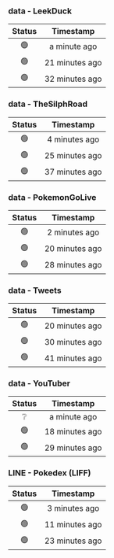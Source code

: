 ### data - LeekDuck
| Status | Timestamp |
|:------:|:---------:|
| 🟢 | a minute ago |
| 🟢 | 21 minutes ago |
| 🟢 | 32 minutes ago |

### data - TheSilphRoad
| Status | Timestamp |
|:------:|:---------:|
| 🟢 | 4 minutes ago |
| 🟢 | 25 minutes ago |
| 🟢 | 37 minutes ago |

### data - PokemonGoLive
| Status | Timestamp |
|:------:|:---------:|
| 🟢 | 2 minutes ago |
| 🟢 | 20 minutes ago |
| 🟢 | 28 minutes ago |

### data - Tweets
| Status | Timestamp |
|:------:|:---------:|
| 🟢 | 20 minutes ago |
| 🟢 | 30 minutes ago |
| 🟢 | 41 minutes ago |

### data - YouTuber
| Status | Timestamp |
|:------:|:---------:|
| ❔ | a minute ago |
| 🟢 | 18 minutes ago |
| 🟢 | 29 minutes ago |

### LINE - Pokedex (LIFF)
| Status | Timestamp |
|:------:|:---------:|
| 🟢 | 3 minutes ago |
| 🟢 | 11 minutes ago |
| 🟢 | 23 minutes ago |

